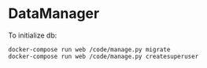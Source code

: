 # DataManager

To initialize db:
```
docker-compose run web /code/manage.py migrate
docker-compose run web /code/manage.py createsuperuser 
```

